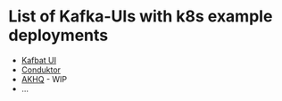 # List of Kafka-UIs with k8s example deployments

* [Kafbat UI](./kafbat-ui/)
* [Conduktor](./conduktor/)
* [AKHQ](./akhq/) - WIP
* ...
